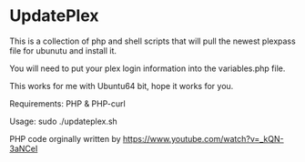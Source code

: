 # UpdatePlex

This is a collection of php and shell scripts that will pull the newest plexpass file for ubunutu and install it.

You will need to put your plex login information into the variables.php file.

This works for me with Ubuntu64 bit, hope it works for you.

Requirements:
PHP & PHP-curl

Usage:
sudo ./updateplex.sh



PHP code orginally written by https://www.youtube.com/watch?v=_kQN-3aNCeI

